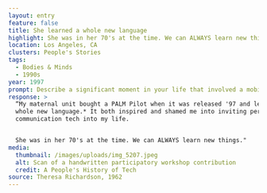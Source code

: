 ```yaml
---
layout: entry
feature: false
title: She learned a whole new language
highlight: She was in her 70's at the time. We can ALWAYS learn new things.
location: Los Angeles, CA
clusters: People's Stories
tags:
  - Bodies & Minds
  - 1990s
year: 1997
prompt: Describe a significant moment in your life that involved a mobile phone.
response: >
  “My maternal unit bought a PALM Pilot when it was released '97 and learned a
  whole new language.* It both inspired and shamed me into inviting personal
  communication tech into my life.


  She was in her 70's at the time. We can ALWAYS learn new things."
media:
  thumbnail: /images/uploads/img_5207.jpeg
  alt: Scan of a handwritten participatory workshop contribution
  credit: A People's History of Tech
source: Theresa Richardson, 1962
---
```

